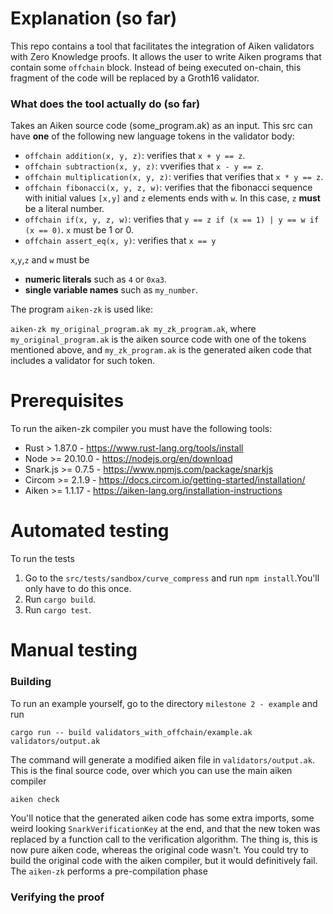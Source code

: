 # Explanation (so far)
This repo contains a tool that facilitates the integration of Aiken validators with Zero Knowledge proofs. It allows the user to write Aiken programs that contain some ```offchain``` block. Instead of being executed on-chain, this fragment of the code will be replaced by a Groth16 validator.

### What does the tool actually do (so far)
Takes an Aiken source code (some_program.ak) as an input. This src can have **one** of the following new language tokens in the validator body:
* ```offchain addition(x, y, z)```: verifies that ```x + y == z```.
* ```offchain subtraction(x, y, z)```: vverifies that ```x - y == z```.
* ```offchain multiplication(x, y, z)```: verifies that verifies that ```x * y == z```.
* ```offchain fibonacci(x, y, z, w)```: verifies that the fibonacci sequence with initial values ```[x,y]``` and ```z``` elements ends with ```w```. In this case, ```z``` **must** be a literal number.
* ```offchain if(x, y, z, w)```: verifies that ```y == z if (x == 1) | y == w if (x == 0)```. ```x``` must be 1 or 0. 
* ```offchain assert_eq(x, y)```: verifies that ```x == y```

```x```,```y```,```z``` and ```w``` must be 
* **numeric literals** such as ```4``` or ```0xa3```.
* **single variable names** such as ```my_number```.

The program ```aiken-zk``` is used like:

```aiken-zk my_original_program.ak my_zk_program.ak```, where ```my_original_program.ak``` is the aiken source code with one of the tokens mentioned above, and ```my_zk_program.ak``` is the generated aiken code that includes a validator for such token.

# Prerequisites
To run the aiken-zk compiler you must have the following tools:
* Rust > 1.87.0 - https://www.rust-lang.org/tools/install
* Node >= 20.10.0 - https://nodejs.org/en/download
* Snark.js >= 0.7.5 - https://www.npmjs.com/package/snarkjs
* Circom >= 2.1.9 - https://docs.circom.io/getting-started/installation/
* Aiken >= 1.1.17 - https://aiken-lang.org/installation-instructions

# Automated testing
To run the tests 
1. Go to the ```src/tests/sandbox/curve_compress``` and run ```npm install```.You'll only have to do this once.
2. Run ```cargo build```.
3. Run ```cargo test```.

# Manual testing

### Building
To run an example yourself, go to the directory ```milestone 2 - example``` and run 

```cargo run -- build validators_with_offchain/example.ak validators/output.ak```

The command will generate a modified aiken file in ```validators/output.ak```. This is the final source code, over which you can use the main aiken compiler 

```aiken check```

You'll notice that the generated aiken code has some extra imports, some weird looking ```SnarkVerificationKey``` at the end, and that the new token was replaced by a function call to the verification algorithm. The thing is, this is now pure aiken code, whereas the original code wasn't. You could try to build the original code with the aiken compiler, but it would definitively fail. The ```aiken-zk``` performs a pre-compilation phase

### Verifying the proof
